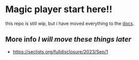 # Magic player start here!! 

this repo is still wip, but i have moved everything to the [docs]([https://github.com/eveee00/magic-iradio/wiki](https://docs.eveee00.xyz/)).

## More info *I will move these things later*
- https://seclists.org/fulldisclosure/2023/Sep/1
